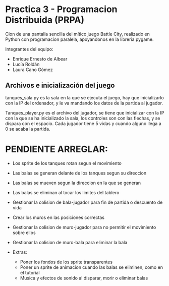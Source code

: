 # Practica 3 - Programacion Distribuida (PRPA)

Clon de una pantalla sencilla del mítico juego Battle City, realizado en Python con programacion paralela, apoyandonos en la librería pygame.

Integrantes del equipo:
- Enrique Ernesto de Albear
- Lucía Roldán
- Laura Cano Gómez

## Archivos e inicialización del juego 
tanques_sala.py es la sala en la que se ejecuta el juego, hay que inicializarlo con la IP del
ordenador, y le va mandando los datos de la partida al jugador.

Tanques_player.py es el archivo del jugador, se tiene que inicializar con la IP con la que 
se ha inicializado la sala, los controles son con las flechas, y se dispara con el espacio. Cada
jugador tiene 5 vidas y cuando alguno llega a 0 se acaba la partida.

# PENDIENTE ARREGLAR:

- Los sprite de los tanques rotan segun el movimiento
- Las balas se generan delante de los tanques segun su direccion

- Las balas se mueven segun la direccion en la que se generan
- Las balas se eliminan al tocar los limites del tablero 

- Gestionar la colision de bala-jugador para fin de partida o descuento de vida

- Crear los muros en las posiciones correctas
- Gestionar la colision de muro-jugador para no permitir el movimiento sobre ellos
- Gestionar la colision de muro-bala para eliminar la bala 



- Extras:
  - Poner los fondos de los sprite transparentes
  - Poner un sprite de animacion cuando las balas se eliminen, como en el tutorial
  - Musica y efectos de sonido al disparar, morir o eliminar balas
  
